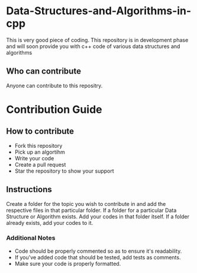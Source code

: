 # Data-Structures-and-Algorithms-in-cpp
This is very good piece of coding.
This repository is in development phase and will soon provide you with c++ code of various data structures and algorithms

## Who can contribute
Anyone can contribute to this repositry.

# Contribution Guide

## How to contribute
<ul>
<li>Fork this repository</li>
<li>Pick up an algortihm</li>
<li>Write your code</li>
<li>Create a pull request</li>
<li>Star the repository to show your support</li>
</ul>

## Instructions
Create a folder for the topic you wish to contribute in and add the respective files in that particular folder.
If a folder for a particular Data Structure or Algorithm exists. Add your codes in that folder itself.
If a folder already exists, add your codes to it.

### Additional Notes
* Code should be properly commented so as to ensure it's readability.
* If you've added code that should be tested, add tests as comments. 
* Make sure your code is properly formatted.
